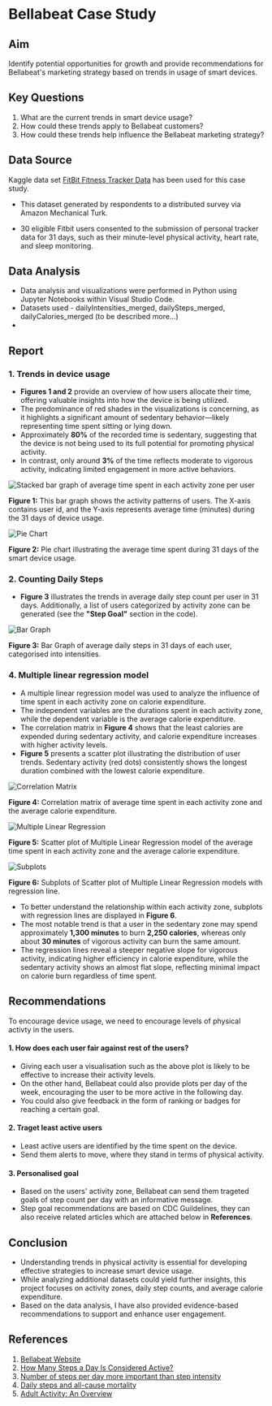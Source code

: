 # Bellabeat Case Study

## Aim
Identify potential opportunities for growth and provide recommendations for Bellabeat's marketing strategy based on trends in usage of smart devices.

## Key Questions
1. What are the current trends in smart device usage?
2. How could these trends apply to Bellabeat customers?
3. How could these trends help influence the Bellabeat marketing strategy?

## Data Source
Kaggle data set [FitBit Fitness Tracker Data](https://www.kaggle.com/datasets/arashnic/fitbit) has been used for this case study.

- This dataset generated by respondents to a distributed survey via Amazon Mechanical Turk.

- 30 eligible Fitbit users consented to the submission of personal tracker data for 31 days, such as their minute-level physical activity, heart rate, and sleep monitoring.

## Data Analysis
- Data analysis and visualizations were performed in Python using Jupyter Notebooks within Visual Studio Code.
- Datasets used - dailyIntensities_merged, dailySteps_merged, dailyCalories_merged (to be described more...)
- 

## Report
### 1. Trends in device usage

- **Figures 1 and 2** provide an overview of how users allocate their time, offering valuable insights into how the device is being utilized.
- The predominance of red shades in the visualizations is concerning, as it highlights a significant amount of sedentary behavior—likely representing time spent sitting or lying down.
- Approximately **80%** of the recorded time is sedentary, suggesting that the device is not being used to its full potential for promoting physical activity. 
- In contrast, only around **3%** of the time reflects moderate to vigorous activity, indicating limited engagement in more active behaviors.

![Stacked bar graph of average time spent in each activity zone per user](figures/figure_1.png)

**Figure 1:** This bar graph shows the activity patterns of users. The X-axis contains user id, and the Y-axis represents average time (minutes) during the 31 days of device usage.

![Pie Chart](figures/figure_2.png)

**Figure 2:** Pie chart illustrating the average time spent during 31 days of the smart device usage.

### 2. Counting Daily Steps

- **Figure 3** illustrates the trends in average daily step count per user in 31 days. Additionally, a list of users categorized by activity zone can be generated (see the **"Step Goal"** section in the code).

![Bar Graph](figures/figure_3.png)

**Figure 3:** Bar Graph of average daily steps in 31 days of each user, categorised into intensities. 

### 4. Multiple linear regression model
- A multiple linear regression model was used to analyze the influence of time spent in each activity zone on calorie expenditure. 
- The independent variables are the durations spent in each activity zone, while the dependent variable is the average calorie expenditure. 
- The correlation matrix in **Figure 4** shows that the least calories are expended during sedentary activity, and calorie expenditure increases with higher activity levels. 
- **Figure 5**  presents a scatter plot illustrating the distribution of user trends. Sedentary activity (red dots) consistently shows the longest duration combined with the lowest calorie expenditure.

![Correlation Matrix](figures/figure_4.png)

**Figure 4:** Correlation matrix of average time spent in each activity zone and the average calorie expenditure.

![Multiple Linear Regression](figures/figure_5.png)

**Figure 5:** Scatter plot of Multiple Linear Regression model of the average time spent in each activity zone and the average calorie expenditure.

![Subplots](figures/figure_6.png)

**Figure 6:** Subplots of Scatter plot of Multiple Linear Regression models with regression line.

- To better understand the relationship within each activity zone, subplots with regression lines are displayed in **Figure 6**.
- The most notable trend is that a user in the sedentary zone may spend approximately **1,300 minutes** to burn **2,250 calories**, whereas only about **30 minutes** of vigorous activity can burn the same amount.
- The regression lines reveal a steeper negative slope for vigorous activity, indicating higher efficiency in calorie expenditure, while the sedentary activity shows an almost flat slope, reflecting minimal impact on calorie burn regardless of time spent.


## Recommendations 
To encourage device usage, we need to encourage levels of physical activty in the users. 

#### 1. How does each user fair against rest of the users? 
- Giving each user a visualisation such as the above plot is likely to be effective to increase their activity levels. 
- On the other hand, Bellabeat could also provide plots per day of the week, encouraging the user to be more active in the following day. 
- You could also give feedback in the form of ranking or badges for reaching a certain goal.

#### 2. Traget least active users
- Least active users are identified by the time spent on the device.
- Send them alerts to move, where they stand in terms of physical activity. 

#### 3. Personalised goal
- Based on the users' activity zone, Bellabeat can send them trageted goals of step count per day with an informative message.
- Step goal recommendations are based on CDC Guildelines, they can also receive related articles which are attached below in **References**.

## Conclusion
- Understanding trends in physical activity is essential for developing effective strategies to increase smart device usage. 
- While analyzing additional datasets could yield further insights, this project focuses on activity zones, daily step counts, and average calorie expenditure. 
- Based on the data analysis, I have also provided evidence-based recommendations to support and enhance user engagement.

## References
1. [Bellabeat Website](https://bellabeat.com/)
2. [How Many Steps a Day Is Considered Active?](https://www.medicinenet.com/how_many_steps_a_day_is_considered_active/article.htm)
3. [Number of steps per day more important than step intensity](https://www.nih.gov/news-events/nih-research-matters/number-steps-day-more-important-step-intensity)
4. [Daily steps and all-cause mortality](https://www.thelancet.com/journals/lanpub/article/PIIS2468-2667(21)00302-9/fulltext#seccestitle140)
5. [Adult Activity: An Overview](https://www.cdc.gov/physical-activity-basics/guidelines/adults.html)
